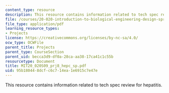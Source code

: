```yaml
---
content_type: resource
description: This resource contains information related to tech spec review for hepatitis.
file: /courses/20-020-introduction-to-biological-engineering-design-spring-2009/95b180448dcfc6c714ea1e6915c7e47e_MIT20_020S09_prj8_hepc_sp.pdf
file_type: application/pdf
learning_resource_types:
- Projects
license: https://creativecommons.org/licenses/by-nc-sa/4.0/
ocw_type: OCWFile
parent_title: Projects
parent_type: CourseSection
parent_uid: becca3d9-df0a-28ca-aa38-17ca41c1c55b
resourcetype: Document
title: MIT20_020S09_prj8_hepc_sp.pdf
uid: 95b18044-8dcf-c6c7-14ea-1e6915c7e47e
---
```

This resource contains information related to tech spec review for hepatitis.